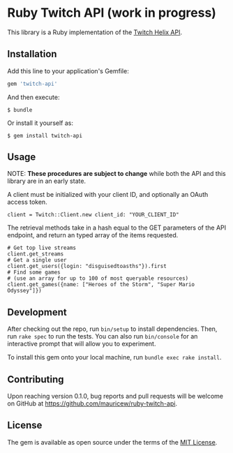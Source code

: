 # Ruby Twitch API (work in progress)

This library is a Ruby implementation of the [Twitch Helix API](https://dev.twitch.tv/docs/api).

## Installation

Add this line to your application's Gemfile:

```ruby
gem 'twitch-api'
```

And then execute:

    $ bundle

Or install it yourself as:

    $ gem install twitch-api

## Usage
NOTE: **These procedures are subject to change** while both the API and this library are in an early state.

A client must be initialized with your client ID, and optionally an OAuth access token.
```
client = Twitch::Client.new client_id: "YOUR_CLIENT_ID"
```
The retrieval methods take in a hash equal to the GET parameters of the API endpoint, and return an typed array of the items requested.
```
# Get top live streams
client.get_streams
# Get a single user
client.get_users({login: "disguisedtoasths"}).first
# Find some games
# (use an array for up to 100 of most queryable resources)
client.get_games({name: ["Heroes of the Storm", "Super Mario Odyssey"]})
```

## Development

After checking out the repo, run `bin/setup` to install dependencies. Then, run `rake spec` to run the tests. You can also run `bin/console` for an interactive prompt that will allow you to experiment.

To install this gem onto your local machine, run `bundle exec rake install`.

## Contributing

Upon reaching version 0.1.0, bug reports and pull requests will be welcome on GitHub at https://github.com/mauricew/ruby-twitch-api.

## License

The gem is available as open source under the terms of the [MIT License](https://opensource.org/licenses/MIT).

